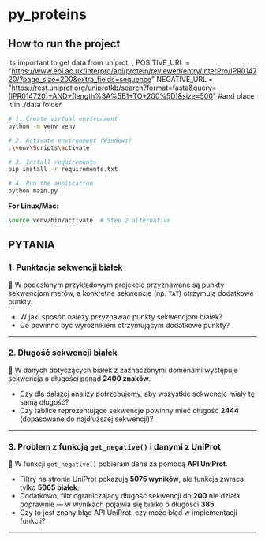 # py_proteins

## How to run the project

its important to get data from uniprot,
,
POSITIVE_URL = "https://www.ebi.ac.uk/interpro/api/protein/reviewed/entry/InterPro/IPR014720/?page_size=200&extra_fields=sequence"
NEGATIVE_URL = "https://rest.uniprot.org/uniprotkb/search?format=fasta&query=(IPR014720)+AND+(length%3A%5B1+TO+200%5D)&size=500"
#and place it in ./data folder

```bash
# 1. Create virtual environment
python -m venv venv

# 2. Activate environment (Windows)
.\venv\Scripts\activate

# 3. Install requirements
pip install -r requirements.txt

# 4. Run the application
python main.py
```

**For Linux/Mac:**
```bash
source venv/bin/activate  # Step 2 alternative
```


## **PYTANIA**

### **1. Punktacja sekwencji białek**
🔹 W podesłanym przykładowym projekcie przyznawane są punkty sekwencjom merów, a konkretne sekwencje (np. `TAT`) otrzymują dodatkowe punkty.    
- W jaki sposób należy przyznawać punkty sekwencjom białek?  
- Co powinno być wyróżnikiem otrzymującym dodatkowe punkty?  

---

### **2. Długość sekwencji białek**
🔹 W danych dotyczących białek z zaznaczonymi domenami występuje sekwencja o długości ponad **2400 znaków**.  
- Czy dla dalszej analizy potrzebujemy, aby wszystkie sekwencje miały tę samą długość?  
- Czy tablice reprezentujące sekwencje powinny mieć długość **2444** (dopasowane do najdłuższej sekwencji)?  

---

### **3. Problem z funkcją `get_negative()` i danymi z UniProt**  
🔹 W funkcji `get_negative()` pobieram dane za pomocą **API UniProt**.  
- Filtry na stronie UniProt pokazują **5075 wyników**, ale funkcja zwraca tylko **5065 białek**.  
- Dodatkowo, filtr ograniczający długość sekwencji do **200** nie działa poprawnie — w wynikach pojawia się białko o długości **385**.   
- Czy to jest znany błąd API UniProt, czy może błąd w implementacji funkcji?   

---
